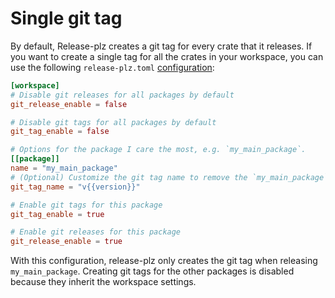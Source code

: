 # Single git tag

By default, Release-plz creates a git tag for every crate that it releases.
If you want to create a single tag for all the crates in your workspace,
you can use the following
`release-plz.toml` [configuration](../config.md):

```toml
[workspace]
# Disable git releases for all packages by default
git_release_enable = false

# Disable git tags for all packages by default
git_tag_enable = false

# Options for the package I care the most, e.g. `my_main_package`.
[[package]]
name = "my_main_package"
# (Optional) Customize the git tag name to remove the `my_main_package` prefix.
git_tag_name = "v{{version}}"

# Enable git tags for this package
git_tag_enable = true

# Enable git releases for this package
git_release_enable = true
```

With this configuration, release-plz only creates the git tag when releasing `my_main_package`.
Creating git tags for the other packages is disabled
because they inherit the workspace settings.
